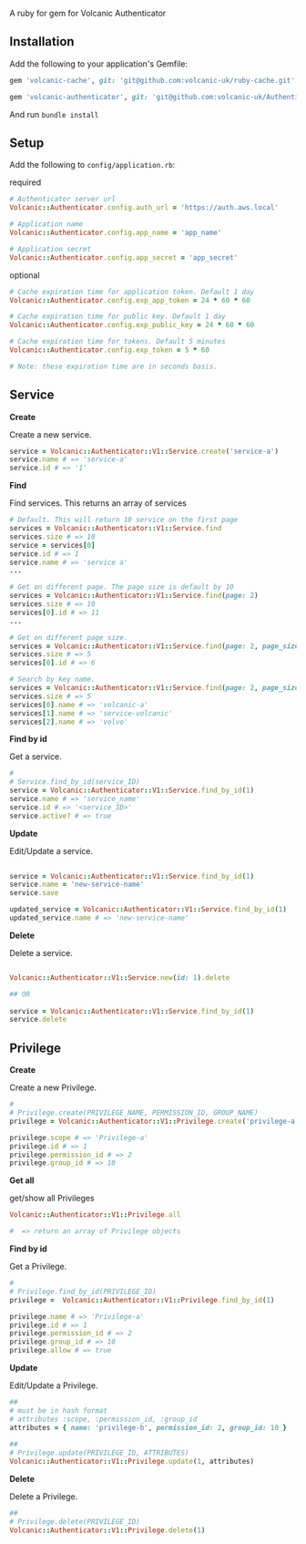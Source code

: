 
A ruby for gem for Volcanic Authenticator

## Installation

Add the following to your application's Gemfile:
```ruby
gem 'volcanic-cache', git: 'git@github.com:volcanic-uk/ruby-cache.git'

gem 'volcanic-authenticator', git: 'git@github.com:volcanic-uk/Authenticator-ruby-gem.git'
```

And run `bundle install`
    
## Setup

Add the following to `config/application.rb`:

required
```ruby
# Authenticator server url
Volcanic::Authenticator.config.auth_url = 'https://auth.aws.local'

# Application name
Volcanic::Authenticator.config.app_name = 'app_name'

# Application secret
Volcanic::Authenticator.config.app_secret = 'app_secret' 
```

optional
```ruby
# Cache expiration time for application token. Default 1 day
Volcanic::Authenticator.config.exp_app_token = 24 * 60 * 60 

# Cache expiration time for public key. Default 1 day
Volcanic::Authenticator.config.exp_public_key = 24 * 60 * 60  

# Cache expiration time for tokens. Default 5 minutes
Volcanic::Authenticator.config.exp_token = 5 * 60 

# Note: these expiration time are in seconds basis.
```

## Service
**Create**

Create a new service.

```ruby
service = Volcanic::Authenticator::V1::Service.create('service-a')
service.name # => 'service-a'
service.id # => '1'
```

**Find**

Find services. This returns an array of services
```ruby
# Default. This will return 10 service on the first page
services = Volcanic::Authenticator::V1::Service.find
services.size # => 10
service = services[0]
service.id # => 1
service.name # => 'service a'
...

# Get on different page. The page size is default by 10
services = Volcanic::Authenticator::V1::Service.find(page: 2)
services.size # => 10
services[0].id # => 11
...

# Get on different page size.
services = Volcanic::Authenticator::V1::Service.find(page: 2, page_size: 5)
services.size # => 5
services[0].id # => 6

# Search by key name.
services = Volcanic::Authenticator::V1::Service.find(page: 2, page_size: 5, key_name: 'vol')
services.size # => 5
services[0].name # => 'volcanic-a'
services[1].name # => 'service-volcanic'
services[2].name # => 'volvo'
```

**Find by id**

Get a service.
```ruby
#
# Service.find_by_id(service_ID)
service = Volcanic::Authenticator::V1::Service.find_by_id(1)
service.name # => 'service_name'
service.id # => '<service_ID>'
service.active? # => true
```

**Update**

Edit/Update a service.
```ruby
         
service = Volcanic::Authenticator::V1::Service.find_by_id(1)
service.name = 'new-service-name'
service.save

updated_service = Volcanic::Authenticator::V1::Service.find_by_id(1)
updated_service.name # => 'new-service-name'
```

**Delete**

Delete a service.
```ruby

Volcanic::Authenticator::V1::Service.new(id: 1).delete

## OR
 
service = Volcanic::Authenticator::V1::Service.find_by_id(1)
service.delete 

```
## Privilege
**Create**

Create a new Privilege.

```ruby
#
# Privilege.create(PRIVILEGE_NAME, PERMISSION_ID, GROUP_NAME) 
privilege = Volcanic::Authenticator::V1::Privilege.create('privilege-a', 2, 10)

privilege.scope # => 'Privilege-a'
privilege.id # => 1
privilege.permission_id # => 2
privilege.group_id # => 10
```

**Get all**

get/show all Privileges
```ruby
Volcanic::Authenticator::V1::Privilege.all

#  => return an array of Privilege objects
```

**Find by id**

Get a Privilege.
```ruby
#
# Privilege.find_by_id(PRIVILEGE_ID)
privilege =  Volcanic::Authenticator::V1::Privilege.find_by_id(1)

privilege.name # => 'Privilege-a'
privilege.id # => 1
privilege.permission_id # => 2
privilege.group_id # => 10
privilege.allow # => true

```

**Update**

Edit/Update a Privilege.
```ruby
##
# must be in hash format
# attributes :scope, :permission_id, :group_id
attributes = { name: 'privilege-b', permission_id: 2, group_id: 10 }
         
##
# Privilege.update(PRIVILEGE_ID, ATTRIBUTES) 
Volcanic::Authenticator::V1::Privilege.update(1, attributes)
```

**Delete**

Delete a Privilege.
```ruby
##
# Privilege.delete(PRIVILEGE_ID)
Volcanic::Authenticator::V1::Privilege.delete(1) 
```
